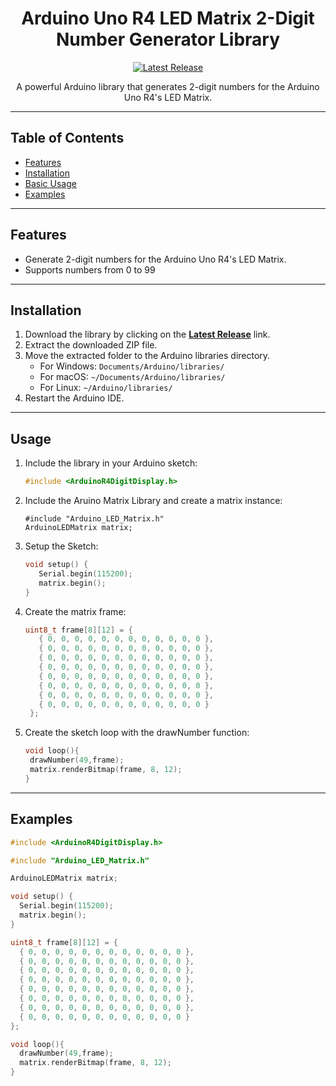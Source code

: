 <h1 align="center">Arduino Uno R4 LED Matrix 2-Digit Number Generator Library</h1>

<p align="center">
  <a href="https://github.com/mgecawicz/Arduino_Uno_R4_2_Digit_Display/releases/latest">
    <img src="https://img.shields.io/github/v/release/mgecawicz/Arduino_Uno_R4_2_Digit_Display.svg?style=flat-square" alt="Latest Release">
  </a>
</p>

<p align="center">
  A powerful Arduino library that generates 2-digit numbers for the Arduino Uno R4's LED Matrix.
</p>

---

## Table of Contents

- [Features](#features)
- [Installation](#installation)
- [Basic Usage](#usage)
- [Examples](#examples)

---

## Features

- Generate 2-digit numbers for the Arduino Uno R4's LED Matrix.
- Supports numbers from 0 to 99

---

## Installation

1. Download the library by clicking on the **[Latest Release](https://github.com/your-username/your-repo/releases/latest)** link.
2. Extract the downloaded ZIP file.
3. Move the extracted folder to the Arduino libraries directory.
   - For Windows: `Documents/Arduino/libraries/`
   - For macOS: `~/Documents/Arduino/libraries/`
   - For Linux: `~/Arduino/libraries/`
4. Restart the Arduino IDE.

---

## Usage

1. Include the library in your Arduino sketch:
   ```cpp
   #include <ArduinoR4DigitDisplay.h>
   ```
2. Include the Aruino Matrix Library and create a matrix instance:
   ```ccp
   #include "Arduino_LED_Matrix.h"
   ArduinoLEDMatrix matrix;
   ```
3. Setup the Sketch:
   ```cpp
   void setup() {
      Serial.begin(115200);
      matrix.begin();
   }
   ```
4. Create the matrix frame:
   ```cpp
   uint8_t frame[8][12] = {
      { 0, 0, 0, 0, 0, 0, 0, 0, 0, 0, 0, 0 },
      { 0, 0, 0, 0, 0, 0, 0, 0, 0, 0, 0, 0 },
      { 0, 0, 0, 0, 0, 0, 0, 0, 0, 0, 0, 0 },
      { 0, 0, 0, 0, 0, 0, 0, 0, 0, 0, 0, 0 },
      { 0, 0, 0, 0, 0, 0, 0, 0, 0, 0, 0, 0 },
      { 0, 0, 0, 0, 0, 0, 0, 0, 0, 0, 0, 0 },
      { 0, 0, 0, 0, 0, 0, 0, 0, 0, 0, 0, 0 },
      { 0, 0, 0, 0, 0, 0, 0, 0, 0, 0, 0, 0 }
    };
   ```
5. Create the sketch loop with the drawNumber function:
   ```cpp
   void loop(){
    drawNumber(49,frame);
    matrix.renderBitmap(frame, 8, 12);
   }
   ```

---
## Examples
```cpp
#include <ArduinoR4DigitDisplay.h>

#include "Arduino_LED_Matrix.h"

ArduinoLEDMatrix matrix;

void setup() {
  Serial.begin(115200);
  matrix.begin();
}

uint8_t frame[8][12] = {
  { 0, 0, 0, 0, 0, 0, 0, 0, 0, 0, 0, 0 },
  { 0, 0, 0, 0, 0, 0, 0, 0, 0, 0, 0, 0 },
  { 0, 0, 0, 0, 0, 0, 0, 0, 0, 0, 0, 0 },
  { 0, 0, 0, 0, 0, 0, 0, 0, 0, 0, 0, 0 },
  { 0, 0, 0, 0, 0, 0, 0, 0, 0, 0, 0, 0 },
  { 0, 0, 0, 0, 0, 0, 0, 0, 0, 0, 0, 0 },
  { 0, 0, 0, 0, 0, 0, 0, 0, 0, 0, 0, 0 },
  { 0, 0, 0, 0, 0, 0, 0, 0, 0, 0, 0, 0 }
};

void loop(){
  drawNumber(49,frame);
  matrix.renderBitmap(frame, 8, 12);
}
```

   

